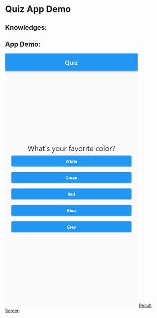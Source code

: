 # Quiz App Demo

## Knowledges:

## App Demo:

![Quiz Screen](quiz_screen.png) [Result Screen](quiz_screen.png)


